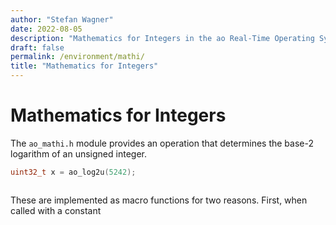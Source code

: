 ```yaml
---
author: "Stefan Wagner"
date: 2022-08-05
description: "Mathematics for Integers in the ao Real-Time Operating System (RTOS)."
draft: false
permalink: /environment/mathi/
title: "Mathematics for Integers"
---
```


# Mathematics for Integers

The `ao_mathi.h` module provides an operation that determines the base-2 logarithm of an unsigned integer. 

```c
uint32_t x = ao_log2u(5242);
```

```c
```




These are implemented as macro functions for two reasons. First, when called with a constant 

```c
```
